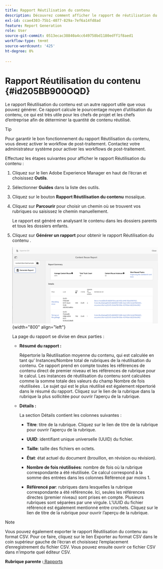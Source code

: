 ```yaml
---
title: Rapport Réutilisation du contenu
description: Découvrez comment afficher le rapport de réutilisation du contenu dans AEM Guides. Générez le rapport pour connaître le pourcentage de réutilisation du contenu.
exl-id: ccae4303-75b1-4077-829a-7ef6a14fd8ad
feature: Report Generation
role: User
source-git-commit: 0513ecac38840a4cc649758bd1180edff1f8aed1
workflow-type: tm+mt
source-wordcount: '425'
ht-degree: 0%

---
```


# Rapport Réutilisation du contenu {#id205BB900OQD}

Le rapport Réutilisation du contenu est un autre rapport utile que vous pouvez générer. Ce rapport calcule le pourcentage moyen d’utilisation du contenu, ce qui est très utile pour les chefs de projet et les chefs d’entreprise afin de déterminer la quantité de contenu réutilisé.

>[!TIP]
>
> Pour garantir le bon fonctionnement du rapport Réutilisation du contenu, vous devez activer le workflow de post-traitement. Contactez votre administrateur système pour activer les workflows de post-traitement.

Effectuez les étapes suivantes pour afficher le rapport Réutilisation du contenu :

1. Cliquez sur le lien Adobe Experience Manager en haut de l’écran et choisissez **Outils**.

1. Sélectionner **Guides** dans la liste des outils.

1. Cliquez sur le bouton **Rapport Réutilisation du contenu** mosaïque.

1. Cliquez sur **Parcourir** pour choisir un chemin où se trouvent vos rubriques ou saisissez le chemin manuellement.

   Le rapport est généré en analysant le contenu dans les dossiers parents et tous les dossiers enfants.

1. Cliquez sur **Générer un rapport** pour obtenir le rapport Réutilisation du contenu .

   ![](images/content-reuse-uuid.png){width="800" align="left"}

   La page du rapport se divise en deux parties :

   - **Résumé du rapport :**

     Répertorie la Réutilisation moyenne du contenu, qui est calculée en tant qu’ Instances/Nombre total de rubriques de la réutilisation du contenu. Ce rapport prend en compte toutes les références de contenu direct de premier niveau et les références de rubrique pour le calcul. Les instances de réutilisation du contenu sont calculées comme la somme totale des valeurs du champ Nombre de fois réutilisées . Le sujet qui est le plus réutilisé est également répertorié dans le résumé du rapport. Cliquez sur le lien de la rubrique dans la rubrique la plus sollicitée pour ouvrir l’aperçu de la rubrique.

   - **Détails :**

     La section Détails contient les colonnes suivantes :

      - **Titre**: titre de la rubrique. Cliquez sur le lien de titre de la rubrique pour ouvrir l’aperçu de la rubrique.

      - **UUID**: identifiant unique universelle \(UUID\) du fichier.

      - **Taille**: taille des fichiers en octets.

      - **État**: état actuel du document (brouillon, en révision ou révision).

      - **Nombre de fois réutilisées**: nombre de fois où la rubrique correspondante a été réutilisée. Ce calcul correspond à la somme des entrées dans les colonnes Référencé par moins 1.

      - **Référencé par**: rubriques dans lesquelles la rubrique correspondante a été référencée. Ici, seules les références directes \(premier niveau\) sont prises en compte. Plusieurs rubriques sont séparées par une virgule. L’UUID du fichier référencé est également mentionné entre crochets. Cliquez sur le lien de titre de la rubrique pour ouvrir l’aperçu de la rubrique.


>[!NOTE]
>
> Vous pouvez également exporter le rapport Réutilisation du contenu au format CSV. Pour ce faire, cliquez sur le lien Exporter au format CSV dans le coin supérieur gauche de l’écran et choisissez l’emplacement d’enregistrement du fichier CSV. Vous pouvez ensuite ouvrir ce fichier CSV dans n’importe quel éditeur CSV.

**Rubrique parente :**[ Rapports](reports-intro.md)
